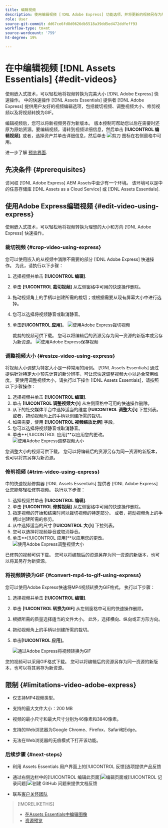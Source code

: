 ```yaml
---
title: 编辑视频
description: 使用编辑视频 [!DNL Adobe Express] 功能选项，并将更新的视频另存为版本。
role: User
source-git-commit: dd67ce6fd8d0626db5518a39dd5ed472ddfeff93
workflow-type: tm+mt
source-wordcount: '759'
ht-degree: 19%

---
```


# 在中编辑视频 [!DNL Assets Essentials] {#edit-videos}

使用嵌入式技术，可以轻松地将视频转换为完美大小 [!DNL Adobe Express] 快速操作。 中的快速操作 [!DNL Assets Essentials] 提供者 [!DNL Adobe Express] 提供用户友好的视频编辑选项，包括裁切视频、调整视频大小、修剪视频以及将视频转换为GIF。

编辑视频后，您可以将新视频另存为新版本。 版本控制可帮助您以后在需要时还原为原始资源。要编辑视频，请转到视频详细信息，然后单击 **[!UICONTROL 编辑视频]**. 或者，选择资产并单击详细信息，然后单击 ![剪刀](assets/do-not-localize/cut.svg) 图标在右侧窗格中可用。

进一步了解 [预览界面](navigate-assets-view.md).

## 先决条件 {#prerequisites}

访问权 [!DNL Adobe Express] AEM Assets中至少有一个环境。 该环境可以是中的任意存储库 [!DNL Assets as a Cloud Service] 或 [!DNL Assets Essentials].

## 使用Adobe Express编辑视频 {#edit-video-using-express}

使用嵌入式技术，可以轻松地将视频转换为理想的大小和方向 [!DNL Adobe Express] 快速操作。

### 裁切视频 {#crop-video-using-express}

您可以使用嵌入的从视频中消除不需要的部分 [!DNL Adobe Express] 快速操作。 为此，请执行以下步骤：

1. 选择视频并单击 **[!UICONTROL 编辑]**.
2. 单击 **[!UICONTROL 裁切视频]** 从左侧窗格中可用的快速操作删除。
3. 拖动视频角上的手柄以创建所需的裁切；或根据需要从现有屏幕大小中进行选择。
4. 您可以选择将视频静音或取消静音。
5. 单击&#x200B;**[!UICONTROL 应用]**。
   ![使用Adobe Express裁切视频](assets/adobe-express-crop-video.png)

   裁剪的视频可供下载。 您可以将编辑后的资源另存为同一资源的新版本或另存为新资源。 ![使用Adobe Express保存视频](assets/adobe-express-save-video.png)

### 调整视频大小 {#resize-video-using-express}

将视频大小调整为特定大小是一种常用的用例。 [!DNL Assets Essentials] 通过提供针对特定大小预先计算的新分辨率，可让您快速调整视频大小以适合常用维度。 要使用调整视频大小，请执行以下操作 [!DNL Assets Essentials]，请按照以下步骤操作：

1. 选择视频并单击 **[!UICONTROL 编辑]**.
2. 单击 **[!UICONTROL 调整视频大小]** 从左侧窗格中可用的快速操作删除。
3. 从下的社交媒体平台中选择适当的维度 **[!UICONTROL 调整大小]** 下拉列表。 或者，拖动视频角上的手柄以创建所需的裁切。
4. 如果需要，使用 **[!UICONTROL 视频缩放比例]** 字段。
5. 您可以选择将视频静音或取消静音。
6. 单击&#x200B;**[!UICONTROL 应用]**以应用您的更改。
   ![使用Adobe Express调整视频大小](assets/adobe-express-resize-video.png)

您调整大小的视频可供下载。 您可以将编辑后的资源另存为同一资源的新版本，也可以将其另存为新资源。

### 修剪视频 {#trim-video-using-express}

中的快速视频修剪器 [!DNL Assets Essentials] 提供者 [!DNL Adobe Express] 让您能够轻松修剪视频。 执行以下步骤：

1. 选择视频并单击 **[!UICONTROL 编辑]**.
2. 单击 **[!UICONTROL 修剪视频]** 从左侧窗格中可用的快速操作删除。
3. 指定视频的开始和结束时间以裁切视频的特定部分。 或者，拖动视频角上的手柄以创建所需的修剪。
4. 从中选择适当的尺寸 **[!UICONTROL 大小]** 下拉列表。
5. 您可以选择将视频静音或取消静音。
6. 单击&#x200B;**[!UICONTROL 应用]**以应用您的更改。
   ![使用Adobe Express调整视频大小](assets/adobe-express-trim-video.png)

已修剪的视频可供下载。 您可以将编辑后的资源另存为同一资源的新版本，也可以将其另存为新资源。

### 将视频转换为GIF {#convert-mp4-to-gif-using-express}

您可以使用Adobe Express快速将MP4视频转换为GIF格式。 执行以下步骤：

1. 选择视频并单击 **[!UICONTROL 编辑]**.
2. 单击 **[!UICONTROL 转换为GIF]** 从左侧窗格中可用的快速操作删除。
3. 根据所需的质量选择适当的文件大小。 此外，选择横向、纵向或正方形方向。
4. 拖动视频角上的手柄以创建所需的裁切。
5. 单击&#x200B;**[!UICONTROL 应用]**。

   ![通过Adobe Express将视频转换为GIF](assets/adobe-express-convert-video-to-gif.png)

您的视频可以采用GIF格式下载。 您可以将编辑后的资源另存为同一资源的新版本，也可以将其另存为新资源。

## 限制 {#limitations-video-adobe-express}

* 仅支持MP4视频类型。

* 支持的最大文件大小：200 MB

* 视频的最小尺寸和最大尺寸分别为46像素和3840像素。

* 支持的Web浏览器为Google Chrome、Firefox、Safari和Edge。

* 无法在Web浏览器的无痕模式下打开该功能。

### 后续步骤 {#next-steps}

* 利用 Assets Essentials 用户界面上的[!UICONTROL 反馈]选项提供产品反馈

* 通过右侧边栏中的[!UICONTROL 编辑此页面]![编辑页面](assets/do-not-localize/edit-page.png)或[!UICONTROL 记录问题]![创建 GitHub 问题](assets/do-not-localize/github-issue.png)来提供文档反馈

* 联系[客户关怀团队](https://experienceleague.adobe.com/?support-solution=General#support)

>[!MORELIKETHIS]
>
>* [在Assets Essentials中编辑图像](edit-images-assets-view.md)
>* [资源预览](navigate-assets-view.md)
